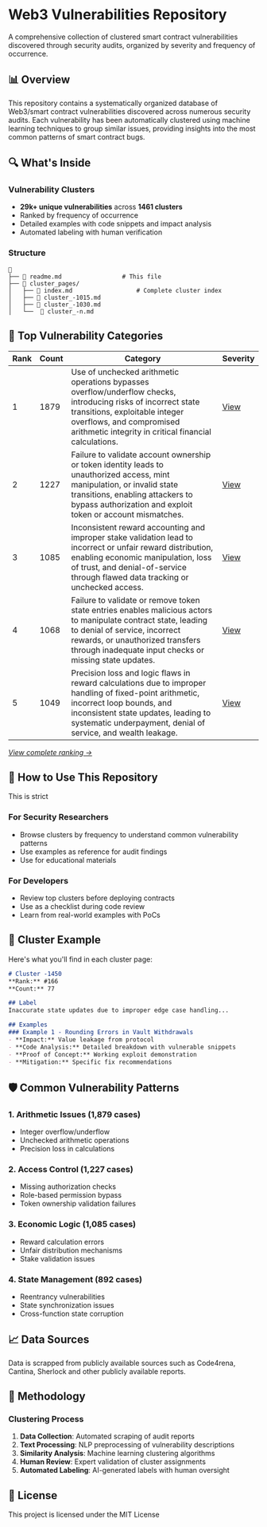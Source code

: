 # Web3 Vulnerabilities Repository

A comprehensive collection of clustered smart contract vulnerabilities discovered through security audits, organized by severity and frequency of occurrence.

## 📊 Overview

This repository contains a systematically organized database of Web3/smart contract vulnerabilities discovered across numerous security audits. Each vulnerability has been automatically clustered using machine learning techniques to group similar issues, providing insights into the most common patterns of smart contract bugs.

## 🔍 What's Inside

### Vulnerability Clusters
- **29k+ unique vulnerabilities** across **1461 clusters**
- Ranked by frequency of occurrence
- Detailed examples with code snippets and impact analysis
- Automated labeling with human verification

### Structure
```
📁 
├── 📄 readme.md                 # This file
├── 📁 cluster_pages/
│   ├── 📄 index.md                  # Complete cluster index
│   ├── 📄 cluster_-1015.md 
│   ├── 📄 cluster_-1030.md
│   └──  📄 cluster_-n.md
```

## 🎯 Top Vulnerability Categories

| Rank | Count | Category | Severity |
|------|-------|----------|----------|
| 1 | 1879 | Use of unchecked arithmetic operations bypasses overflow/underflow checks, introducing risks of incorrect state transitions, exploitable integer overflows, and compromised arithmetic integrity in critical financial calculations. | [View](cluster_pages/cluster_-1015.md) |
| 2 | 1227 | Failure to validate account ownership or token identity leads to unauthorized access, mint manipulation, or invalid state transitions, enabling attackers to bypass authorization and exploit token or account mismatches. | [View](cluster_pages/cluster_-1030.md) |
| 3 | 1085 | Inconsistent reward accounting and improper stake validation lead to incorrect or unfair reward distribution, enabling economic manipulation, loss of trust, and denial-of-service through flawed data tracking or unchecked access. | [View](cluster_pages/cluster_-1395.md) |
| 4 | 1068 | Failure to validate or remove token state entries enables malicious actors to manipulate contract state, leading to denial of service, incorrect rewards, or unauthorized transfers through inadequate input checks or missing state updates. | [View](cluster_pages/cluster_-1041.md) |
| 5 | 1049 | Precision loss and logic flaws in reward calculations due to improper handling of fixed-point arithmetic, incorrect loop bounds, and inconsistent state updates, leading to systematic underpayment, denial of service, and wealth leakage. | [View](cluster_pages/cluster_-1005.md) |

*[View complete ranking →](clustered_pages/index.md)*

## 📖 How to Use This Repository

This is strict

### For Security Researchers
- Browse clusters by frequency to understand common vulnerability patterns
- Use examples as reference for audit findings
- Use for educational materials

### For Developers
- Review top clusters before deploying contracts
- Use as a checklist during code review
- Learn from real-world examples with PoCs

## 🔬 Cluster Example

Here's what you'll find in each cluster page:

```markdown
# Cluster -1450
**Rank:** #166  
**Count:** 77  

## Label
Inaccurate state updates due to improper edge case handling...

## Examples
### Example 1 - Rounding Errors in Vault Withdrawals
- **Impact:** Value leakage from protocol
- **Code Analysis:** Detailed breakdown with vulnerable snippets
- **Proof of Concept:** Working exploit demonstration
- **Mitigation:** Specific fix recommendations
```

## 🛡️ Common Vulnerability Patterns

### 1. **Arithmetic Issues** (1,879 cases)
- Integer overflow/underflow
- Unchecked arithmetic operations
- Precision loss in calculations

### 2. **Access Control** (1,227 cases)
- Missing authorization checks
- Role-based permission bypass
- Token ownership validation failures

### 3. **Economic Logic** (1,085 cases)
- Reward calculation errors
- Unfair distribution mechanisms
- Stake validation issues

### 4. **State Management** (892 cases)
- Reentrancy vulnerabilities
- State synchronization issues
- Cross-function state corruption

## 📈 Data Sources

Data is scrapped from publicly available sources such as Code4rena, Cantina, Sherlock and other publicly available reports.

## 🔧 Methodology

### Clustering Process
1. **Data Collection**: Automated scraping of audit reports
2. **Text Processing**: NLP preprocessing of vulnerability descriptions
3. **Similarity Analysis**: Machine learning clustering algorithms
4. **Human Review**: Expert validation of cluster assignments
5. **Automated Labeling**: AI-generated labels with human oversight

## 📄 License

This project is licensed under the MIT License
